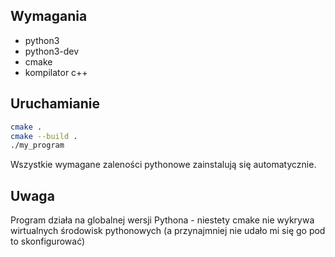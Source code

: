 ## Wymagania
- python3
- python3-dev
- cmake
- kompilator c++

## Uruchamianie
```bash
cmake .
cmake --build .
./my_program
```
Wszystkie wymagane zaleności pythonowe zainstalują się automatycznie. 

## Uwaga
Program działa na globalnej wersji Pythona - niestety cmake nie wykrywa wirtualnych środowisk pythonowych (a przynajmniej nie udało mi się go pod to skonfigurować) 
